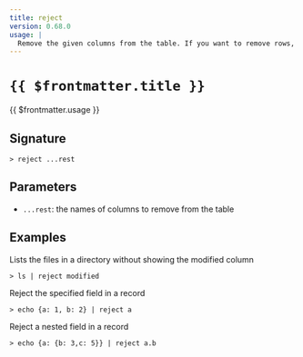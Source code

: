 ```yaml
---
title: reject
version: 0.68.0
usage: |
  Remove the given columns from the table. If you want to remove rows, try 'drop'.
---
```


# <code>{{ $frontmatter.title }}</code>

<div style='white-space: pre-wrap;'>{{ $frontmatter.usage }}</div>

## Signature

```> reject ...rest```

## Parameters

 -  `...rest`: the names of columns to remove from the table

## Examples

Lists the files in a directory without showing the modified column
```shell
> ls | reject modified
```

Reject the specified field in a record
```shell
> echo {a: 1, b: 2} | reject a
```

Reject a nested field in a record
```shell
> echo {a: {b: 3,c: 5}} | reject a.b
```
